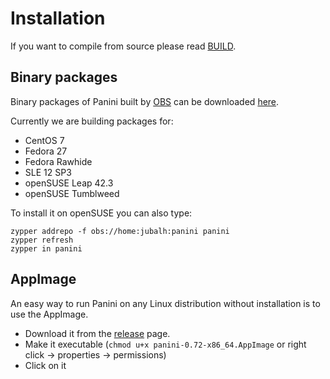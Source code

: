 # Installation

If you want to compile from source please read [BUILD](BUILD.md).

## Binary packages
Binary packages of Panini built by [OBS](http://openbuildservice.org/) can be downloaded [here](https://software.opensuse.org/download.html?project=home:jubalh:panini&package=panini).

Currently we are building packages for:
* CentOS 7
* Fedora 27
* Fedora Rawhide
* SLE 12 SP3
* openSUSE Leap 42.3
* openSUSE Tumblweed

To install it on openSUSE you can also type:
```
zypper addrepo -f obs://home:jubalh:panini panini
zypper refresh
zypper in panini
```

## AppImage
An easy way to run Panini on any Linux distribution without installation is to use the AppImage.

* Download it from the [release](https://github.com/lazarus-pkgs/panini/releases) page.
* Make it executable (`chmod u+x panini-0.72-x86_64.AppImage` or right click -> properties -> permissions)
* Click on it
